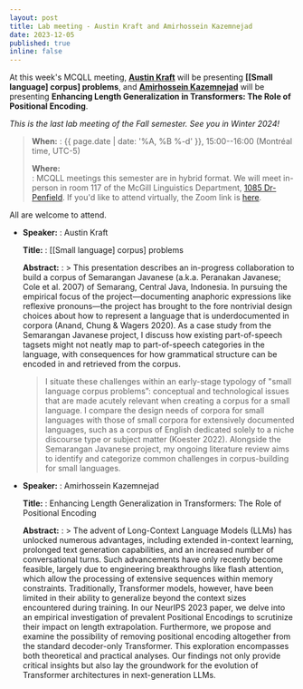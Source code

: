 ```yaml
---
layout: post
title: Lab meeting - Austin Kraft and Amirhossein Kazemnejad
date: 2023-12-05
published: true
inline: false
---
```


At this week's MCQLL meeting, [**Austin Kraft**](https://austinwkraft.github.io/about/) will
be presenting **[[Small language] corpus] problems**, and [**Amirhossein Kazemnejad**](https://mila.quebec/en/person/amirhossein-kazemnejad/) will
be presenting **Enhancing Length Generalization in Transformers: The Role of Positional Encoding**.

_This is the last lab meeting of the Fall semester.  See you in Winter 2024!_

> __When:__ 
> : {{ page.date | date: '%A, %B %-d' }}, 15:00--16:00 (Montréal time, UTC-5)
>
> __Where:__  
> : MCQLL meetings this semester are in hybrid format.  We will meet in-person
> in room 117 of the McGill Linguistics Department, [1085
> Dr-Penfield](https://maps.mcgill.ca/?cmp=1&txt=EN&id=Penfield1085). If you'd
> like to attend virtually, the Zoom link is
> [here](https://mcgill.zoom.us/j/85321158610).


All are welcome to attend.

-  __Speaker:__
    : Austin Kraft

    __Title:__
    : [[Small language] corpus] problems

    __Abstract:__ 
    : > This presentation describes an in-progress collaboration to build a corpus of Semarangan Javanese (a.k.a. Peranakan Javanese; Cole et al. 2007) of Semarang, Central Java, Indonesia. In pursuing the empirical focus of the project—documenting anaphoric expressions like reflexive pronouns—the project has brought to the fore nontrivial design choices about how to represent a language that is underdocumented in corpora (Anand, Chung & Wagers 2020). As a case study from the Semarangan Javanese project, I discuss how existing part-of-speech tagsets might not neatly map to part-of-speech categories in the language, with consequences for how grammatical structure can be encoded in and retrieved from the corpus.
    >
    > I situate these challenges within an early-stage typology of "small language corpus problems”: conceptual and technological issues that are made acutely relevant when creating a corpus for a small language. I compare the design needs of corpora for small languages with those of small corpora for extensively documented languages, such as a corpus of English dedicated solely to a niche discourse type or subject matter (Koester 2022). Alongside the Semarangan Javanese project, my ongoing literature review aims to identify and categorize common challenges in corpus-building for small languages.


-  __Speaker:__
    : Amirhossein Kazemnejad

    __Title:__
    : Enhancing Length Generalization in Transformers: The Role of Positional Encoding

    __Abstract:__ 
    : > The advent of Long-Context Language Models (LLMs) has unlocked numerous advantages, including extended in-context learning, prolonged text generation capabilities, and an increased number of conversational turns. Such advancements have only recently become feasible, largely due to engineering breakthroughs like flash attention, which allow the processing of extensive sequences within memory constraints. Traditionally, Transformer models, however, have been limited in their ability to generalize beyond the context sizes encountered during training. In our NeurIPS 2023 paper, we delve into an empirical investigation of prevalent Positional Encodings to scrutinize their impact on length extrapolation. Furthermore, we propose and examine the possibility of removing positional encoding altogether from the standard decoder-only Transformer. This exploration encompasses both theoretical and practical analyses. Our findings not only provide critical insights but also lay the groundwork for the evolution of Transformer architectures in next-generation LLMs.